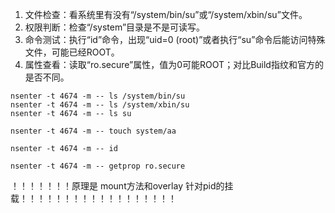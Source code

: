 1. 文件检查：看系统里有没有“/system/bin/su”或“/system/xbin/su”文件。
2. 权限判断：检查“/system”目录是不是可读写。
3. 命令测试：执行“id”命令，出现“uid=0 (root)”或者执行“su”命令后能访问特殊文件，可能已经ROOT。
4. 属性查看：读取“ro.secure”属性，值为0可能ROOT；对比Build指纹和官方的是否不同。

```
nsenter -t 4674 -m -- ls /system/bin/su
nsenter -t 4674 -m -- ls /system/xbin/su
nsenter -t 4674 -m -- ls su

nsenter -t 4674 -m -- touch system/aa   

nsenter -t 4674 -m -- id  

nsenter -t 4674 -m -- getprop ro.secure   
```



！！！！！！！原理是 mount方法和overlay 针对pid的挂载！！！！！！！！！！！！！！！！！！